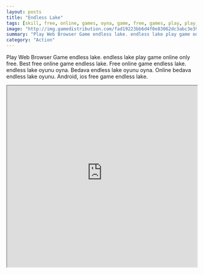 ```yaml
---
layout: posts
title: "Endless Lake"
tags: [skill, free, online, games, oyna, game, free, games, play, play, games]
image: "http://img.gamedistribution.com/fad19223bb6d4f0e83062dc3abc3e39f.jpg"
summary: "Play Web Browser Game endless lake. endless lake play game online only free. Best free online game endless lake. Free online game endless lake. endless lake oyunu oyna. Bedava endless lake oyunu oyna. Online bedava endless lake oyunu. Android, ios free game endless lake."
category: "Action"
---
```


Play Web Browser Game endless lake. endless lake play game online only free. Best free online game endless lake. Free online game endless lake. endless lake oyunu oyna. Bedava endless lake oyunu oyna. Online bedava endless lake oyunu. Android, ios free game endless lake.

<iframe width="100%" height="480px;" src="http://html5.gamedistribution.com/fad19223bb6d4f0e83062dc3abc3e39f/"></iframe>